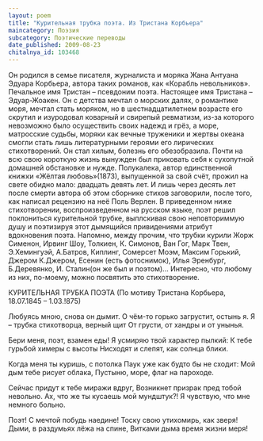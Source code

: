 ```yaml
---
layout: poem
title: "Курительная трубка поэта. Из Тристана Корбьера"
maincategory: Поэзия
subcategory: Поэтические переводы
date_published: 2009-08-23
chitalnya_id: 103468
---
```




Он родился в семье писателя, журналиста и моряка Жана Антуана Эдуара Корбьера, автора таких романов, как «Корабль невольников». Печальное имя Тристан – псевдоним поэта. Настоящее имя Тристана – Эдуар-Жоакен. Он с детства мечтал о морских далях, о романтике моря, мечтал стать моряком, но в шестнадцатилетнем возрасте его скрутил и изуродовал коварный и свирепый ревматизм, из-за которого невозможно было осуществить своих надежд и грёз, а море, матросские судьбы, моряки как вечные труженики и жертвы океана смогли стать лишь литературными героями его лирических стихотворений. Он стал хилым, болезнь его обезобразила. Почти на всю свою короткую жизнь вынужден  был приковать себя к сухопутной домашней обстановке и нужде. Полукалека, автор единственной книжки «Жёлтая любовь»(1873), выпущенной за свой счёт, прожил на свете обидно мало: двадцать девять лет. И лишь через десять лет после смерти автора об этом сборнике стихов заговорили, после того, как написал рецензию на неё  Поль Верлен.
В приведенном ниже стихотворении, воспроизведенном на русском языке, поэт решил поклониться курительной трубке, выплскивая свою неповториммую душу и поэтизируя этот дымящийся привидениями атрибут вдохновения поэта. Напомню, между прочим, что трубки курили Жорж Сименон, Ирвинг Шоу, Толкиен, К. Симонов, Ван Гог, Марк Твен, Э.Хемингуэй, А.Батров, Киплинг, Сомерсет Моэм, Максим Горький, Джером К.Джером, Есенин (есть фотоснимок), Илья Эренбург, Б.Деревянко, И. Сталин(он же был и поэтом)... 
Интересно, что любому из них, по-моему, можно посвятить это стихотворение. 

КУРИТЕЛЬНАЯ ТРУБКА ПОЭТА
(По мотиву Тристана Корбьера, 18.07.1845 – 1.03.!875)

Любуясь мною, снова он дымит.
О чём-то горько загрустит, остынь я.
Я – трубка стихотворца, верный щит
От грусти, от хандры и от унынья.

Бери меня, поэт, взамен еды!
Я усмиряю твой характер пылкий:
К тебе гурьбой химеры с высоты
Нисходят и слепят, как солнца блики.

Когда меня ты куришь, с потолка
Паук уже как будто бы не сходит:
Мой дым тебе рисует облака,
Пустыню, море, флаг на пароходе.

Сейчас придут к тебе миражи вдруг,
Возникнет призрак пред тобой невольно.
Ах, что же ты кусаешь мой мундштук?!
Я чувствую, что мне немного больно.

Поэт! С мечтой побудь наедине!
Тоску свою утихомирь, как зверя!
Дыми, в раздумьях лёжа на спине,
Витками дыма время жизни меря!






